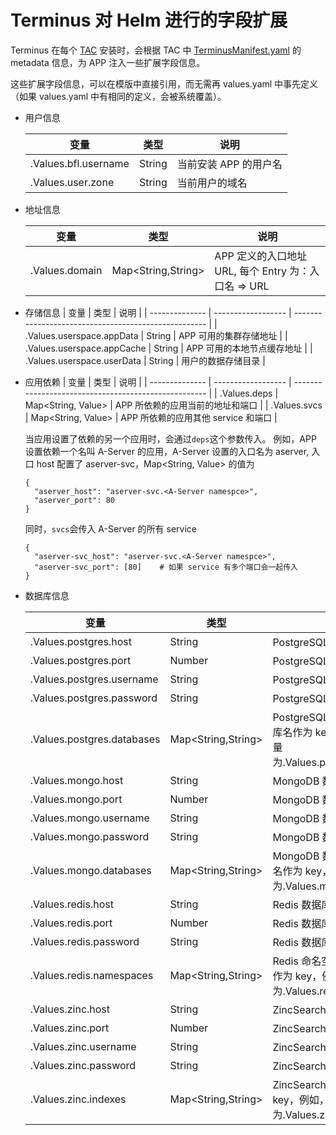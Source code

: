 # Terminus 对 Helm 进行的字段扩展

Terminus 在每个 [TAC](chart.md) 安装时，会根据 TAC 中 [TerminusManifest.yaml](manifest.md) 的 metadata 信息，为 APP 注入一些扩展字段信息。

这些扩展字段信息，可以在模版中直接引用，而无需再 values.yaml 中事先定义 （如果 values.yaml 中有相同的定义，会被系统覆盖）。

- 用户信息

  | 变量                 | 类型   | 说明                  |
  | -------------------- | ------ | --------------------- |
  | .Values.bfl.username | String | 当前安装 APP 的用户名 |
  | .Values.user.zone    | String | 当前用户的域名        |

- 地址信息

  | 变量           | 类型               | 说明                                                 |
  | -------------- | ------------------ | ---------------------------------------------------- |
  | .Values.domain | Map<String,String> | APP 定义的入口地址 URL, 每个 Entry 为：入口名 => URL |

- 存储信息
  | 变量 | 类型 | 说明 |
  | -------------- | ------------------ | ---------------------------------------------------- |
  | .Values.userspace.appData | String | APP 可用的集群存储地址 |
  | .Values.userspace.appCache | String | APP 可用的本地节点缓存地址 |
  | .Values.userspace.userData | String | 用户的数据存储目录 |

- 应用依赖
  | 变量 | 类型 | 说明 |
  | -------------- | ------------------ | ---------------------------------------------------- |
  | .Values.deps | Map<String, Value> | APP 所依赖的应用当前的地址和端口 |
  | .Values.svcs | Map<String, Value> | APP 所依赖的应用其他 service 和端口 |

  当应用设置了依赖的另一个应用时，会通过`deps`这个参数传入。
  例如，APP 设置依赖一个名叫 A-Server 的应用，A-Server 设置的入口名为 aserver, 入口 host 配置了 aserver-svc，Map<String, Value> 的值为

  ```
  {
    "aserver_host": "aserver-svc.<A-Server namespce>",
    "aserver_port": 80
  }
  ```

  同时，`svcs`会传入 A-Server 的所有 service

  ```
  {
    "aserver-svc_host": "aserver-svc.<A-Server namespce>",
    "aserver-svc_port": [80]    # 如果 service 有多个端口会一起传入
  }
  ```

- 数据库信息

  | 变量                       | 类型               | 说明                                                                                                       |
  | -------------------------- | ------------------ | ---------------------------------------------------------------------------------------------------------- |
  | .Values.postgres.host      | String             | PostgreSQL 数据库地址                                                                                      |
  | .Values.postgres.port      | Number             | PostgreSQL 数据库端口                                                                                      |
  | .Values.postgres.username  | String             | PostgreSQL 数据库用户名                                                                                    |
  | .Values.postgres.password  | String             | PostgreSQL 数据库密码                                                                                      |
  | .Values.postgres.databases | Map<String,String> | PostgreSQL 数据库名称，以申请数据库名作为 key，例如， 申请 app_db, 变量为.Values.postgres.databases.app_db |
  | .Values.mongo.host         | String             | MongoDB 数据库地址                                                                                         |
  | .Values.mongo.port         | Number             | MongoDB 数据库端口                                                                                         |
  | .Values.mongo.username     | String             | MongoDB 数据库用户名                                                                                       |
  | .Values.mongo.password     | String             | MongoDB 数据库密码                                                                                         |
  | .Values.mongo.databases    | Map<String,String> | MongoDB 数据库名称，以申请数据库名作为 key，例如， 申请 app_db, 变量为.Values.mongo.databases.app_db       |
  | .Values.redis.host         | String             | Redis 数据库地址                                                                                           |
  | .Values.redis.port         | Number             | Redis 数据库端口                                                                                           |
  | .Values.redis.password     | String             | Redis 数据库密码                                                                                           |
  | .Values.redis.namespaces   | Map<String,String> | Redis 命名空间名称，以申请命名空间作为 key，例如， 申请 app_ns, 变量为.Values.redis.namespaces.app_ns      |
  | .Values.zinc.host          | String             | ZincSearch 索引服务地址                                                                                    |
  | .Values.zinc.port          | Number             | ZincSearch 索引服务端口                                                                                    |
  | .Values.zinc.username      | String             | ZincSearch 索引服务用户名                                                                                  |
  | .Values.zinc.password      | String             | ZincSearch 索引服务密码                                                                                    |
  | .Values.zinc.indexes       | Map<String,String> | ZincSearch 索引名称，以申索引名作为 key，例如， 申请 app_idx, 变量为.Values.zinc.indexes.app_idx           |
